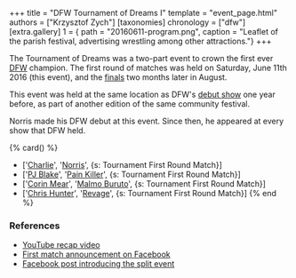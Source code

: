 +++
title = "DFW Tournament of Dreams I"
template = "event_page.html"
authors = ["Krzysztof Zych"]
[taxonomies]
chronology = ["dfw"]
[extra.gallery]
1 = { path = "20160611-program.png", caption = "Leaflet of the parish festival, advertising wrestling among other attractions."}
+++

The Tournament of Dreams was a two-part event to crown the first ever [DFW](@/o/dfw.md) champion. The first round of matches was held on Saturday, June 11th 2016 (this event), and the [finals](@/e/dfw/2016-08-20-dfw-tournament-of-dreams-2.md) two months later in August.

This event was held at the same location as DFW's [debut show](@/e/dfw/2015-06-20-dfw-showcase.md) one year before, as part of another edition of the same community festival.

Norris made his DFW debut at this event. Since then, he appeared at every show that DFW held.

{% card() %}
- ['[Charlie](@/w/madman-charlie.md)', '[Norris](@/w/isnorr.md)', {s: Tournament First
      Round Match}]
- ['[PJ Blake](@/w/pj-blake.md)', '[Pain Killer](@/w/pain-killer.md)', {s: Tournament
      First Round Match}]
- ['[Corin Mear](@/w/corin-mear.md)', '[Malmo Buruto](@/w/malmo-buruto.md)', {s: Tournament
      First Round Match}]
- ['[Chris Hunter](@/w/chris-hunter.md)', '[Revage](@/w/rafael-kid.md)', {s: Tournament
      First Round Match}]
{% end %}

### References

* [YouTube recap video](https://www.youtube.com/watch?v=60dv7lnc6Ck)
* [First match announcement on Facebook](https://www.facebook.com/photo/?fbid=903509779771707&set=a.659956797460341)
* [Facebook post introducing the split event](https://www.facebook.com/DreamFactoryWrestling/posts/pfbid02PjpfA4nZhFEvNb6PQ3B6oegMq1JiEuwTXD2AiLEU2yDveAVUzVMVpoCk1YEMuminl)
